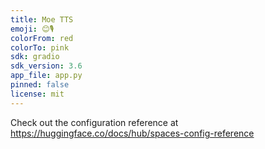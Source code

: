 ```yaml
---
title: Moe TTS
emoji: 😊🎙️
colorFrom: red
colorTo: pink
sdk: gradio
sdk_version: 3.6
app_file: app.py
pinned: false
license: mit
---
```


Check out the configuration reference at https://huggingface.co/docs/hub/spaces-config-reference
